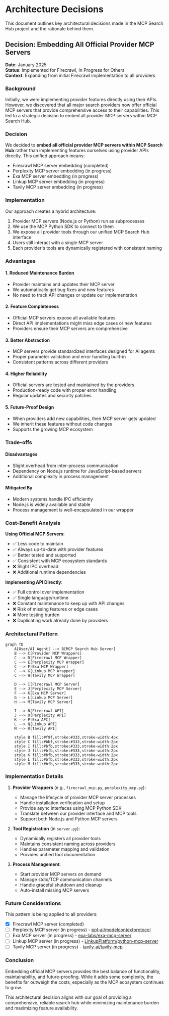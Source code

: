 # Architecture Decisions

This document outlines key architectural decisions made in the MCP Search Hub project and the rationale behind them.

## Decision: Embedding All Official Provider MCP Servers

**Date**: January 2025  
**Status**: Implemented for Firecrawl, In Progress for Others  
**Context**: Expanding from initial Firecrawl implementation to all providers

### Background

Initially, we were implementing provider features directly using their APIs. However, we discovered that all major search providers now offer official MCP servers that provide comprehensive access to their capabilities. This led to a strategic decision to embed all provider MCP servers within MCP Search Hub.

### Decision

We decided to **embed all official provider MCP servers within MCP Search Hub** rather than implementing features ourselves using provider APIs directly. This unified approach means:

- Firecrawl MCP server embedding (completed)
- Perplexity MCP server embedding (in progress)
- Exa MCP server embedding (in progress)
- Linkup MCP server embedding (in progress)
- Tavily MCP server embedding (in progress)

### Implementation

Our approach creates a hybrid architecture:
1. Provider MCP servers (Node.js or Python) run as subprocesses
2. We use the MCP Python SDK to connect to them
3. We expose all provider tools through our unified MCP Search Hub interface
4. Users still interact with a single MCP server
5. Each provider's tools are dynamically registered with consistent naming

### Advantages

#### 1. Reduced Maintenance Burden
- Provider maintains and updates their MCP server
- We automatically get bug fixes and new features
- No need to track API changes or update our implementation

#### 2. Feature Completeness
- Official MCP servers expose all available features
- Direct API implementations might miss edge cases or new features
- Providers ensure their MCP servers are comprehensive

#### 3. Better Abstraction
- MCP servers provide standardized interfaces designed for AI agents
- Proper parameter validation and error handling built-in
- Consistent patterns across different providers

#### 4. Higher Reliability
- Official servers are tested and maintained by the providers
- Production-ready code with proper error handling
- Regular updates and security patches

#### 5. Future-Proof Design
- When providers add new capabilities, their MCP server gets updated
- We inherit these features without code changes
- Supports the growing MCP ecosystem

### Trade-offs

#### Disadvantages
- Slight overhead from inter-process communication
- Dependency on Node.js runtime for JavaScript-based servers
- Additional complexity in process management

#### Mitigated By
- Modern systems handle IPC efficiently
- Node.js is widely available and stable
- Process management is well-encapsulated in our wrapper

### Cost-Benefit Analysis

**Using Official MCP Servers**:
- ✅ Less code to maintain
- ✅ Always up-to-date with provider features  
- ✅ Better tested and supported
- ✅ Consistent with MCP ecosystem standards
- ❌ Slight IPC overhead
- ❌ Additional runtime dependencies

**Implementing API Directly**:
- ✅ Full control over implementation
- ✅ Single language/runtime
- ❌ Constant maintenance to keep up with API changes
- ❌ Risk of missing features or edge cases
- ❌ More testing burden
- ❌ Duplicating work already done by providers

### Architectural Pattern

```mermaid
graph TD
    A[User/AI Agent] --> B[MCP Search Hub Server]
    B --> C[Provider MCP Wrappers]
    C --> D[Firecrawl MCP Wrapper]
    C --> E[Perplexity MCP Wrapper]
    C --> F[Exa MCP Wrapper]
    C --> G[Linkup MCP Wrapper]
    C --> H[Tavily MCP Wrapper]
    
    D --> I[Firecrawl MCP Server]
    E --> J[Perplexity MCP Server]
    F --> K[Exa MCP Server]
    G --> L[Linkup MCP Server]
    H --> M[Tavily MCP Server]
    
    I --> N[Firecrawl API]
    J --> O[Perplexity API]
    K --> P[Exa API]
    L --> Q[Linkup API]
    M --> R[Tavily API]
    
    style B fill:#f9f,stroke:#333,stroke-width:4px
    style C fill:#bbf,stroke:#333,stroke-width:2px
    style I fill:#bfb,stroke:#333,stroke-width:2px
    style J fill:#bfb,stroke:#333,stroke-width:2px
    style K fill:#bfb,stroke:#333,stroke-width:2px
    style L fill:#bfb,stroke:#333,stroke-width:2px
    style M fill:#bfb,stroke:#333,stroke-width:2px
```

### Implementation Details

1. **Provider Wrappers** (e.g., `firecrawl_mcp.py`, `perplexity_mcp.py`):
   - Manage the lifecycle of provider MCP server processes
   - Handle installation verification and setup
   - Provide async interfaces using MCP Python SDK
   - Translate between our provider interface and MCP tools
   - Support both Node.js and Python MCP servers

2. **Tool Registration** (in `server.py`):
   - Dynamically registers all provider tools
   - Maintains consistent naming across providers
   - Handles parameter mapping and validation
   - Provides unified tool documentation

3. **Process Management**:
   - Start provider MCP servers on demand
   - Manage stdio/TCP communication channels
   - Handle graceful shutdown and cleanup
   - Auto-install missing MCP servers

### Future Considerations

This pattern is being applied to all providers:
- [x] Firecrawl MCP server (completed)
- [ ] Perplexity MCP server (in progress) - [ppl-ai/modelcontextprotocol](https://github.com/ppl-ai/modelcontextprotocol)
- [ ] Exa MCP server (in progress) - [exa-labs/exa-mcp-server](https://github.com/exa-labs/exa-mcp-server)
- [ ] Linkup MCP server (in progress) - [LinkupPlatform/python-mcp-server](https://github.com/LinkupPlatform/python-mcp-server)
- [ ] Tavily MCP server (in progress) - [tavily-ai/tavily-mcp](https://github.com/tavily-ai/tavily-mcp)

### Conclusion

Embedding official MCP servers provides the best balance of functionality, maintainability, and future-proofing. While it adds some complexity, the benefits far outweigh the costs, especially as the MCP ecosystem continues to grow.

This architectural decision aligns with our goal of providing a comprehensive, reliable search hub while minimizing maintenance burden and maximizing feature availability.